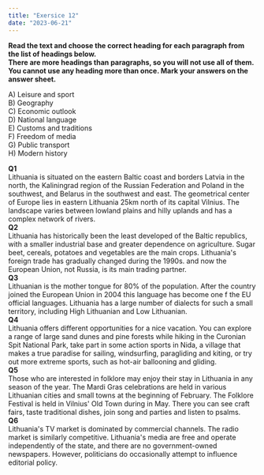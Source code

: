 ```yaml
---
title: "Exersice 12"
date: "2023-06-21"
---
```


**Read the text and choose the correct heading for each paragraph from the list of headings below.  
There are more headings than paragraphs, so you will not use all of them. You cannot use any heading more than once. Mark your answers on the answer sheet.**

A) Leisure and sport  
B) Geography  
C) Economic outlook  
D) National language  
E) Customs and traditions  
F) Freedom of media  
G) Public transport  
H) Modern history

**Q1**  
Lithuania is situated on the eastern Baltic coast and borders Latvia in the north, the Kaliningrad region of the Russian Federation and Poland in the southwest, and Belarus in the southwest and east. The geometrical center of Europe lies in eastern Lithuania 25km north of its capital Vilnius. The landscape varies between lowland plains and hilly uplands and has a complex network of rivers.  
**Q2**  
Lithuania has historically been the least developed of the Baltic republics, with a smaller industrial base and greater dependence on agriculture. Sugar beet, cereals, potatoes and vegetables are the main crops. Lithuania's foreign trade has gradually changed during the 1990s. and now the European Union, not Russia, is its main trading partner.  
**Q3**  
Lithuanian is the mother tongue for 80% of the population. After the country joined the European Union in 2004 this language has become one f the EU official languages. Lithuania has a large number of dialects for such a small territory, including High Lithuanian and Low Lithuanian.  
**Q4**  
Lithuania offers different opportunities for a nice vacation. You can explore a range of large sand dunes and pine forests while hiking in the Curonian Spit National Park, take part in some action sports in Nida, a village that makes a true paradise for sailing, windsurfing, paragliding and kiting, or try out more extreme sports, such as hot-air ballooning and gliding.  
**Q5**  
Those who are interested in folklore may enjoy their stay in Lithuania in any season of the year. The Mardi Gras celebrations are held in various Lithuanian cities and small towns at the beginning of February. The Folklore Festival is held in Vilnius' Old Town during in May. There you can see craft fairs, taste traditional dishes, join song and parties and listen to psalms.  
**Q6**  
Lithuania's TV market is dominated by commercial channels. The radio market is similarly competitive. Lithuania's media are free and operate independently of the state, and there are no government-owned newspapers. However, politicians do occasionally attempt to influence editorial policy.
